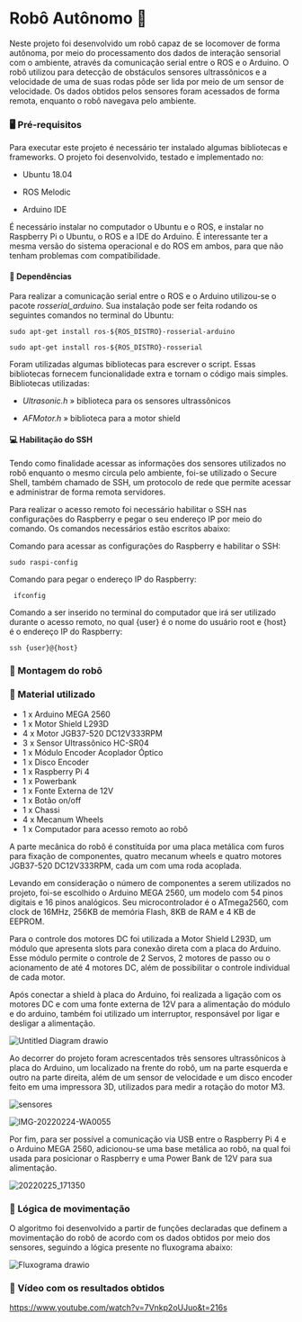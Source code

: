 # Robô Autônomo :robot:

Neste projeto foi desenvolvido um robô capaz de se locomover de forma autônoma, por meio do processamento dos dados de interação sensorial com o ambiente, através da comunicação serial entre o ROS e o Arduino. O robô utilizou para detecção de obstáculos sensores ultrassônicos e a velocidade de uma de suas rodas pôde ser lida por meio de um sensor de velocidade. Os dados obtidos pelos sensores foram acessados de forma remota, enquanto o robô navegava pelo ambiente.

### :desktop_computer: Pré-requisitos

Para executar este projeto é necessário ter instalado algumas bibliotecas e frameworks. O projeto foi desenvolvido, testado e implementado no:

- Ubuntu 18.04

- ROS Melodic

- Arduino IDE

É necessário instalar no computador o Ubuntu e o ROS, e instalar no Raspberry Pi o Ubuntu, o ROS e a IDE do Arduino. É interessante ter a mesma versão do sistema operacional e do ROS em ambos, para que não tenham problemas com compatibilidade.

#### :mag_right: Dependências

Para realizar a comunicação serial entre o ROS e o Arduino utilizou-se o pacote *rosserial_arduino*. Sua instalação pode ser feita rodando os seguintes comandos no terminal do Ubuntu:

```
sudo apt-get install ros-${ROS_DISTRO}-rosserial-arduino
```

```
sudo apt-get install ros-${ROS_DISTRO}-rosserial
```

Foram utilizadas algumas bibliotecas para escrever o script. Essas bibliotecas fornecem funcionalidade extra e tornam o código mais simples. Bibliotecas utilizadas:

- *Ultrasonic.h* » biblioteca para os sensores ultrassônicos

- *AFMotor.h* » biblioteca para a motor shield

#### :computer: Habilitação do SSH

Tendo como finalidade acessar as informações dos sensores utilizados no robô enquanto o mesmo circula pelo ambiente, foi-se utilizado o Secure Shell, também chamado de SSH, um protocolo de rede que permite acessar e administrar de forma remota servidores.

Para realizar o acesso remoto foi necessário habilitar o SSH nas configurações do Raspberry e pegar o seu endereço IP por meio do comando. Os comandos necessários estão escritos abaixo:

Comando para acessar as configurações do Raspberry e habilitar o SSH:

```
sudo raspi-config
```

Comando para pegar o endereço IP do Raspberry:

```
 ifconfig
```

Comando a ser inserido no terminal do computador que irá ser utilizado durante o acesso remoto, no qual {user} é o nome do usuário root e {host} é o endereço IP do Raspberry:

```
ssh {user}@{host}
```
  
### :wrench: Montagem do robô 

### :toolbox: Material utilizado 

- 1 x Arduino MEGA 2560
- 1 x Motor Shield L293D
- 4 x Motor JGB37-520 DC12V333RPM
- 3 x Sensor Ultrassônico HC-SR04
- 1 x Módulo Encoder Acoplador Óptico
- 1 x Disco Encoder
- 1 x Raspberry Pi 4
- 1 x Powerbank
- 1 x Fonte Externa de 12V
- 1 x Botão on/off
- 1 x Chassi
- 4 x Mecanum Wheels
- 1 x Computador para acesso remoto ao robô

A parte mecânica do robô é constituída por uma placa metálica com furos para fixação de componentes, quatro mecanum wheels e quatro motores  JGB37-520 DC12V333RPM, cada um com uma roda acoplada.

Levando em consideração o número de componentes a serem utilizados no projeto, foi-se escolhido o Arduino MEGA 2560, um modelo com 54 pinos digitais e 16 pinos analógicos. Seu microcontrolador é o ATmega2560, com clock de 16MHz, 256KB de memória Flash, 8KB de RAM e 4 KB de EEPROM.

Para o controle dos motores DC foi utilizada a Motor Shield L293D, um módulo que apresenta slots para conexão direta com a placa do Arduino. Esse módulo permite o controle de 2 Servos, 2 motores de passo ou o acionamento de até 4 motores DC, além de possibilitar o controle individual de cada motor.

Após conectar a shield à placa do Arduino, foi realizada a ligação com os motores DC e com uma fonte externa de 12V para a alimentação do módulo e do arduino, também foi utilizado um interruptor, responsável por ligar e desligar a alimentação.

![Untitled Diagram drawio](https://user-images.githubusercontent.com/108027884/224192878-23a8c6f2-65d0-458e-8809-e2813813fe2e.png)

Ao decorrer do projeto foram acrescentados três sensores ultrassônicos à placa do Arduino, um localizado na frente do robô, um na parte esquerda e outro na parte direita, além de um sensor de velocidade e um disco encoder feito em uma impressora 3D, utilizados para medir a rotação do motor M3.

![sensores](https://user-images.githubusercontent.com/108027884/224193508-bc4ad1bd-a6c4-4d4e-bbe3-e7280e65f47b.jpg)

![IMG-20220224-WA0055](https://user-images.githubusercontent.com/108027884/224193161-c4e17247-7e14-4700-a02d-9f8adf2e807b.jpeg)

Por fim, para ser possível a comunicação via USB entre o Raspberry Pi 4  e o Arduino MEGA 2560, adicionou-se uma base metálica ao robô, na qual foi usada para posicionar o Raspberry e uma Power Bank de 12V para sua alimentação.

![20220225_171350](https://user-images.githubusercontent.com/108027884/224191454-f43afbc0-9a0c-495b-b19a-76f633c998f0.jpg)


### :compass: Lógica de movimentação 

O algoritmo foi desenvolvido a partir de funções declaradas que definem a movimentação do robô de acordo com os dados obtidos por meio dos sensores, seguindo a lógica presente no fluxograma abaixo:

   ![Fluxograma drawio](https://user-images.githubusercontent.com/108027884/224190799-2f68cf79-1f02-48f9-8ce8-bc4d039941b2.png) 

### :movie_camera: Vídeo com os resultados obtidos 

https://www.youtube.com/watch?v=7Vnkp2oUJuo&t=216s

